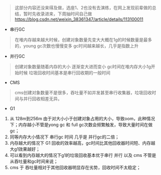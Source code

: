 >这部分内容还没来得及做，选座1、2也没有去演练，在网上发现前辈做的总结，暂时先收录进来，下周抽时间自己做
> https://blog.csdn.net/weixin_38361347/article/details/113100011
- 串行GC
> 在堆内存越来越大时候，创建对象数量先变大大概在1g的时候数量是最多的，young gc次数也慢慢变多
gc时间越来越长，几乎是指数上升

- 并行GC
> 创建对象数量随着内存的大小 逐渐变大进而变小
  gc时间在堆内存大小1g开始时候 垃圾回收时间基本是串行回收期的一般时间

- CMS
> cms创建对象数量不是很多，吞吐量不如并发甚至串行收集器，垃圾回收时间与并行回收相差无异。

- G1
1. 从 128m到256m 由于对大小小于创建对象占用的大小，导致oom，此种情况下；内存越小不管是yong gc 和 full gc次数会频繁触发，导致大量时间在做gc；
2. 同等内存大小情况下 串行gc 时间 几乎是 并行gc的二倍；
3. 内存越大的情况下 G1 回收的效率越高，gc时间比其他回收器时间短、内存越大g1效果越好；
4. 可以看到内存越大的情况下g1的垃圾回收基本优于串行 并行 以及 cms 不管是从吞吐量和gc时间来说；
5. cms 于 吞吐量相对于其他回收器明显存在劣势，回收时间不太稳定；
